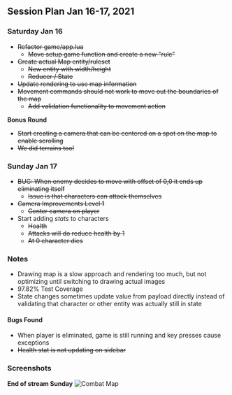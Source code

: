## Session Plan Jan 16-17, 2021

### Saturday Jan 16
- ~~Refactor game/app.lua~~
  - ~~Move setup game function and create a new "rule"~~
- ~~Create actual Map entity/ruleset~~
  - ~~New entity with width/height~~
  - ~~Reducer / State~~
- ~~Update rendering to use map information~~
- ~~Movement commands should not work to move out the boundaries of the map~~
  - ~~Add validation functionality to movement action~~

**Bonus Round**
- ~~Start creating a camera that can be centered on a spot on the map to enable scrolling~~
- ~~We did terrains too!~~


### Sunday Jan 17
- ~~BUG: When enemy decides to move with offset of 0,0 it ends up eliminating itself~~
  - ~~Issue is that characters can attack themselves~~
- ~~Camera Improvements Level 1~~
  - ~~Center camera on player~~
- Start adding *stats* to characters
  - ~~Health~~
  - ~~Attacks will do reduce health by 1~~
  - ~~At 0 character dies~~

### Notes
- Drawing map is a slow approach and rendering too much, but not optimizing until switching to drawing actual images
- 97.82% Test Coverage
- State changes sometimes update value from payload directly instead of validating that character or other entity was actually still in state

#### Bugs Found
- When player is eliminated, game is still running and key presses cause exceptions
- ~~Health stat is not updating on sidebar~~

### Screenshots
**End of stream Sunday**
![Combat Map](https://www.dropbox.com/s/m7yo1xbv4o8gr1k/Screenshot%202021-01-17%20211714.png?raw=1)